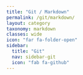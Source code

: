```yaml
---
title: "Git / Markdown"
permalink: /git/markdown/
layout: category
taxonomy: markdown
classes: wide
icon: "far fa-folder-open"
sidebar:
  title: "Git"
  nav: sidebar-git
  icon: "fab fa-github"
---
```

